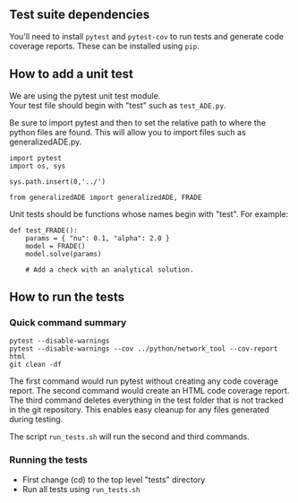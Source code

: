 ## Test suite dependencies
You'll need to install `pytest` and `pytest-cov` to run tests and generate code coverage reports.
These can be installed using `pip`. 

## How to add a unit test

We are using the pytest unit test module.  
Your test file should begin with "test" such as `test_ADE.py`.

Be sure to import pytest and then to set the relative path to where the python files are found. 
This will allow you to import files such as generalizedADE.py.

```
import pytest
import os, sys

sys.path.insert(0,'../')

from generalizedADE import generalizedADE, FRADE
```

Unit tests should be functions whose names begin with "test". 
For example:

```
def test_FRADE():
    params = { "nu": 0.1, "alpha": 2.0 }
    model = FRADE()
    model.solve(params)
    
    # Add a check with an analytical solution.
```

## How to run the tests

### Quick command summary
```
pytest --disable-warnings
pytest --disable-warnings --cov ../python/network_tool --cov-report html
git clean -df
```
The first command would run pytest without creating any code coverage report.
The second command would create an HTML code coverage report.
The third command deletes everything in the test folder that is not tracked in the git repository. This enables easy cleanup
for any files generated during testing.

The script `run_tests.sh` will run the second and third commands.

### Running the tests
- First change (cd) to the top level "tests" directory
- Run all tests using `run_tests.sh`
```
